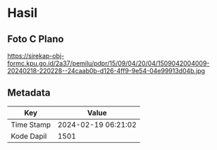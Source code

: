 # Hasil

## Foto C Plano

https://sirekap-obj-formc.kpu.go.id/2a37/pemilu/pdpr/15/09/04/20/04/1509042004009-20240218-220228--24caab0b-d126-4ff9-9e54-04e99913d04b.jpg


## Metadata

| Key        | Value               |
| ---------- | ------------------- |
| Time Stamp | 2024-02-19 06:21:02 |
| Kode Dapil | 1501                |



